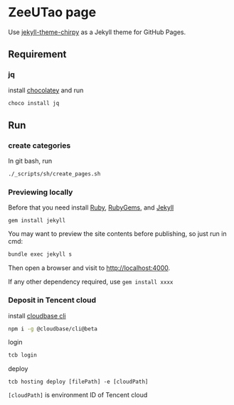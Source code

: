 # ZeeUTao page

Use [jekyll-theme-chirpy](https://github.com/cotes2020/jekyll-theme-chirpy) as a Jekyll theme for GitHub Pages. 



## Requirement

### jq

install [chocolatey](https://chocolatey.org/install) and run

```bash
choco install jq
```



## Run

### create categories

In git bash, run

```bash
./_scripts/sh/create_pages.sh
```



### Previewing locally

Before that you need install [Ruby](http://www.ruby-lang.org/en/downloads/), [RubyGems](http://rubygems.org/pages/download), and [Jekyll](http://jekyll.bootcss.com/)

```
gem install jekyll  
```



You may want to preview the site contents before publishing, so just run in cmd:

```bash
bundle exec jekyll s
```

Then open a browser and visit to [http://localhost:4000](http://localhost:4000/).



If any other dependency required, use `gem install xxxx  `



### Deposit in Tencent cloud

install [cloudbase cli](https://docs.cloudbase.net/cli-v1/install.html#1--an-zhuang-node-js)

```bash
npm i -g @cloudbase/cli@beta
```

login

```bash
tcb login
```

deploy

```
tcb hosting deploy [filePath] -e [cloudPath]
```

`[cloudPath]` is environment ID of Tencent cloud

